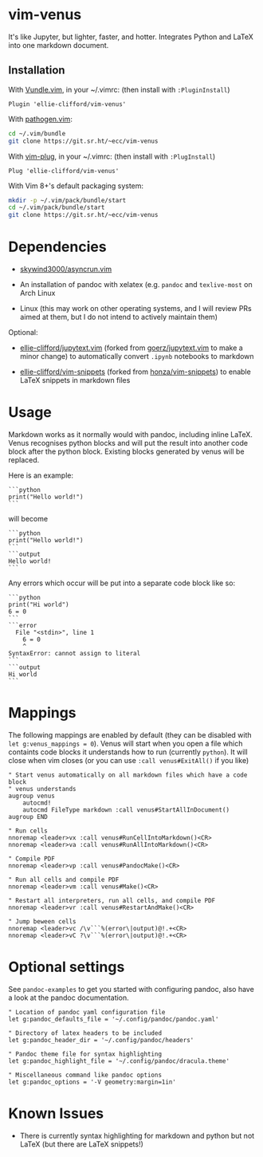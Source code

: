 # vim-venus

It's like Jupyter, but lighter, faster, and hotter. Integrates Python and LaTeX
into one markdown document.

## Installation

With [Vundle.vim](https://github.com/VundleVim/Vundle.vim), in your ~/.vimrc:
(then install with `:PluginInstall`)
```vimscript
Plugin 'ellie-clifford/vim-venus'
```

With [pathogen.vim](https://github.com/tpope/vim-pathogen):
```sh
cd ~/.vim/bundle
git clone https://git.sr.ht/~ecc/vim-venus
```

With [vim-plug](https://github.com/junegunn/vim-plug), in your ~/.vimrc:
(then install with `:PlugInstall`)
```vimscript
Plug 'ellie-clifford/vim-venus'
```

With Vim 8+'s default packaging system:
```sh
mkdir -p ~/.vim/pack/bundle/start
cd ~/.vim/pack/bundle/start
git clone https://git.sr.ht/~ecc/vim-venus
```

# Dependencies

- [skywind3000/asyncrun.vim](https://github.com/skywind3000/asyncrun.vim)

- An installation of pandoc with xelatex (e.g. `pandoc` and `texlive-most` on
  Arch Linux

- Linux (this may work on other operating systems, and I will review PRs aimed
  at them, but I do not intend to actively maintain them)

Optional:

- [ellie-clifford/jupytext.vim](https://git.sr.ht/~ecc/jupytext.vim)
  (forked from [goerz/jupytext.vim](https://github.com/goerz/jupytext.vim) to
  make a minor change) to automatically convert `.ipynb` notebooks to markdown

- [ellie-clifford/vim-snippets](https://git.sr.ht/~ecc/vim-snippets)
  (forked from [honza/vim-snippets](https://github.com/honza/vim-snippets)) to
  enable LaTeX snippets in markdown files

# Usage

Markdown works as it normally would with pandoc, including inline LaTeX. Venus
recognises python blocks and will put the result into another code block after
the python block. Existing blocks generated by venus will be replaced.

Here is an example:

    ```python
    print("Hello world!")
    ```

will become

    ```python
    print("Hello world!")
    ```
    ```output
    Hello world!
	```

Any errors which occur will be put into a separate code block like so:

    ```python
    print("Hi world")
    6 = 0
    ```
    ```error
      File "<stdin>", line 1
        6 = 0
        ^
    SyntaxError: cannot assign to literal
    ```
    ```output
    Hi world
    ```

# Mappings

The following mappings are enabled by default (they can be disabled with
`let g:venus_mappings = 0`). Venus will start when you open a file which
containts code blocks it understands how to run (currently `python`). It will
close when vim closes (or you can use `:call venus#ExitAll()` if you like)

```vimscript
" Start venus automatically on all markdown files which have a code block
" venus understands
augroup venus
	autocmd!
	autocmd FileType markdown :call venus#StartAllInDocument()
augroup END

" Run cells
nnoremap <leader>vx :call venus#RunCellIntoMarkdown()<CR>
nnoremap <leader>va :call venus#RunAllIntoMarkdown()<CR>

" Compile PDF
nnoremap <leader>vp :call venus#PandocMake()<CR>

" Run all cells and compile PDF
nnoremap <leader>vm :call venus#Make()<CR>

" Restart all interpreters, run all cells, and compile PDF
nnoremap <leader>vr :call venus#RestartAndMake()<CR>

" Jump beween cells
nnoremap <leader>vc /\v```%(error\|output)@!.+<CR>
nnoremap <leader>vC ?\v```%(error\|output)@!.+<CR>
```

# Optional settings

See `pandoc-examples` to get you started with configuring pandoc, also have a
look at the pandoc documentation.

```vimscript
" Location of pandoc yaml configuration file
let g:pandoc_defaults_file = '~/.config/pandoc/pandoc.yaml'

" Directory of latex headers to be included
let g:pandoc_header_dir = '~/.config/pandoc/headers'

" Pandoc theme file for syntax highlighting
let g:pandoc_highlight_file = '~/.config/pandoc/dracula.theme'

" Miscellaneous command like pandoc options
let g:pandoc_options = '-V geometry:margin=1in'
```

# Known Issues

- There is currently syntax highlighting for markdown and python but not LaTeX
  (but there are LaTeX snippets!)
